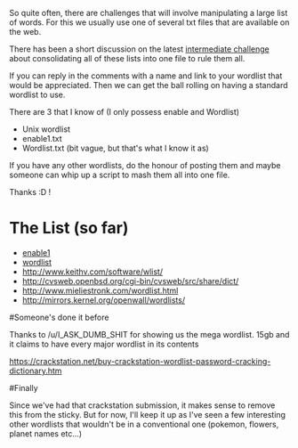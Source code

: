 So quite often, there are challenges that will involve manipulating a large list of words. For this we usually use one of several txt files that are available on the web.

There has been a short discussion on the latest [intermediate challenge](http://www.reddit.com/r/dailyprogrammer/comments/2nihz6/20141126_challenge_190_intermediate_words_inside/cmdw2ux) about consolidating all of these lists into one file to rule them all.

If you can reply in the comments with a name and link to your wordlist that would be appreciated. Then we can get the ball rolling on having a standard wordlist to use.

There are 3 that I know of (I only possess enable and Wordlist)

* Unix wordlist
* enable1.txt
* Wordlist.txt (bit vague, but that's what I know it as)

If you have any other wordlists, do the honour of posting them and maybe someone can whip up a script to mash them all into one file.

Thanks :D !

# The List (so far)

* [enable1](http://www.joereynoldsaudio.com/enable1.txt)
* [wordlist](http://www.joereynoldsaudio.com/wordlist.txt)
* http://www.keithv.com/software/wlist/
* http://cvsweb.openbsd.org/cgi-bin/cvsweb/src/share/dict/
* http://www.mieliestronk.com/wordlist.html
* http://mirrors.kernel.org/openwall/wordlists/

#Someone's done it before

Thanks to /u/I_ASK_DUMB_SHIT for showing us the mega wordlist. 15gb and it claims to have every major wordlist in its contents

https://crackstation.net/buy-crackstation-wordlist-password-cracking-dictionary.htm

#Finally

Since we've had that crackstation submission, it makes sense to remove this from the sticky. But for now, I'll keep it up as I've seen a few interesting other wordlists that wouldn't be in a conventional one (pokemon, flowers, planet names etc...)

